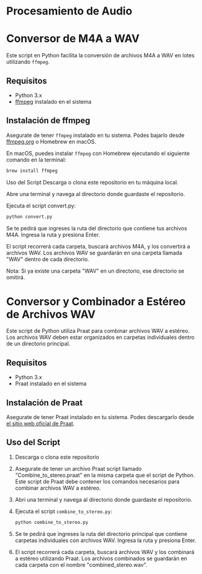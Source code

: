 # Procesamiento de Audio
# Conversor de M4A a WAV

Este script en Python facilita la conversión de archivos M4A a WAV en lotes utilizando `ffmpeg`. 

## Requisitos

- Python 3.x
- [ffmpeg](https://ffmpeg.org/download.html) instalado en el sistema

## Instalación de ffmpeg

Asegurate de tener `ffmpeg` instalado en tu sistema. Podes bajarlo desde [ffmpeg.org](https://ffmpeg.org/download.html) o Homebrew en macOS.

En macOS, puedes instalar `ffmpeg` con Homebrew ejecutando el siguiente comando en la terminal:

```bash
brew install ffmpeg
```

Uso del Script
Descarga o clona este repositorio en tu máquina local.

Abre una terminal y navega al directorio donde guardaste el repositorio.

Ejecuta el script convert.py:

```bash
python convert.py
```

Se te pedirá que ingreses la ruta del directorio que contiene tus archivos M4A. Ingresa la ruta y presiona Enter.

El script recorrerá cada carpeta, buscará archivos M4A, y los convertirá a archivos WAV. Los archivos WAV se guardarán en una carpeta llamada "WAV" dentro de cada directorio.

Nota: Si ya existe una carpeta "WAV" en un directorio, ese directorio se omitirá.

# Conversor y Combinador a Estéreo de Archivos WAV

Este script de Python utiliza Praat para combinar archivos WAV a estéreo. Los archivos WAV deben estar organizados en carpetas individuales dentro de un directorio principal.

## Requisitos

- Python 3.x
- Praat instalado en el sistema

## Instalación de Praat

Asegurate de tener Praat instalado en tu sistema. Podes descargarlo desde [el sitio web oficial de Praat](https://www.fon.hum.uva.nl/praat/).

## Uso del Script

1. Descarga o clona este repositorio

2. Asegurate de tener un archivo Praat script llamado "Combine_to_stereo.praat" en la misma carpeta que el script de Python. Este script de Praat debe contener los comandos necesarios para combinar archivos WAV a estéreo.

3. Abri una terminal y navega al directorio donde guardaste el repositorio.

4. Ejecuta el script `combine_to_stereo.py`:

    ```bash
    python combine_to_stereo.py
    ```

5. Se te pedirá que ingreses la ruta del directorio principal que contiene carpetas individuales con archivos WAV. Ingresa la ruta y presiona Enter.

6. El script recorrerá cada carpeta, buscará archivos WAV y los combinará a estéreo utilizando Praat. Los archivos combinados se guardarán en cada carpeta con el nombre "combined_stereo.wav".
